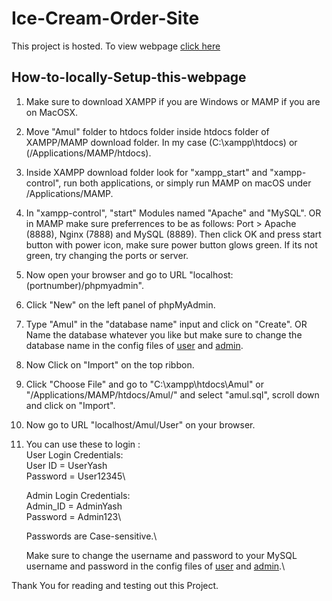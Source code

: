 # Ice-Cream-Order-Site
This project is hosted. To view webpage [click here](https://amulorder-project.infinityfreeapp.com/)

## How-to-locally-Setup-this-webpage
1. Make sure to download XAMPP if you are Windows or MAMP if you are on MacOSX.

2. Move "Amul" folder to htdocs folder inside htdocs folder of XAMPP/MAMP download folder. In my case (C:\xampp\htdocs) or (/Applications/MAMP/htdocs).

3. Inside XAMPP download folder look for "xampp_start" and "xampp-control", run both applications, or simply run MAMP on macOS under /Applications/MAMP.

4. In "xampp-control", "start" Modules named "Apache" and "MySQL". OR in MAMP make sure preferrences to be as follows: 
Port > Apache (8888), Nginx (7888) and  MySQL (8889). Then click OK and press start button with power icon, make sure power button glows green.
If its not green, try changing the ports or server.

5. Now open your browser and go to URL "localhost:(portnumber)/phpmyadmin".

6. Click "New" on the left panel of phpMyAdmin.

7. Type "Amul" in the "database name" input and click on "Create". OR Name the database whatever you like but make sure to change the database name in the config files of [user](Amul/User/config.php) and [admin](Amul/admin/config.php).

8. Now Click on "Import" on the top ribbon.

9. Click "Choose File" and go to "C:\xampp\htdocs\Amul\" or "/Applications/MAMP/htdocs/Amul/" and select "amul.sql", scroll down and click on "Import".

10. Now go to URL "localhost/Amul/User" on your browser.

11. You can use these to login :\
    User Login Credentials:\
        User ID = UserYash\
        Password = User12345\
    
    Admin Login Credentials:\
        Admin_ID = AdminYash\
        Password = Admin123\
    
    Passwords are Case-sensitive.\
    
    Make sure to change the username and password to your MySQL username and password in the config files of [user](Amul/User/config.php) and [admin](Amul/admin/config.php).\

Thank You for reading and testing out this Project.
